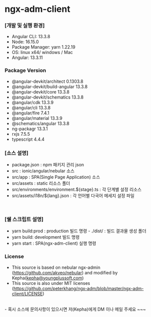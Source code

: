# ngx-adm-client

### [개발 및 실행 환경]

- Angular CLI: 13.3.8
- Node: 16.15.0
- Package Manager: yarn 1.22.19
- OS: linux x64/ windows / Mac
- Angular: 13.3.11

### Package Version

- @angular-devkit/architect 0.1303.8
- @angular-devkit/build-angular 13.3.8
- @angular-devkit/core 13.3.8
- @angular-devkit/schematics 13.3.8
- @angular/cdk 13.3.9
- @angular/cli 13.3.8
- @angular/fire 7.4.1
- @angular/material 13.3.9
- @schematics/angular 13.3.8
- ng-packagr 13.3.1
- rxjs 7.5.5
- typescript 4.4.4

### [소스 설명]

- package.json : npm 패키지 관리 json
- src : ionic/angular/nebular 소스
- src/app : SPA(Single Page Application) 소스
- src/assets : static 리소스 폴더
- src/environments/environment.${stage}.ts : 각 단계별 설정 리소스
- src/assets/i18n/${lang}.json : 각 언어별 다국어 메세지 설정 파일

<br/>

### [쉘 스크립트 설명]

- yarn build:prod : production 빌드 명령 - ./dist/ : 빌드 결과물 생성 폴더
- yarn build: development 빌드 명령
- yarn start : SPA(ngx-adm-client) 실행 명령

### License

- This source is based on nebular ngx-admin (https://github.com/akveo/nebular) and modified by Kepha(kepha@youngplussoft.com)
- This source is also under MIT licenses (https://github.com/peterkhang/ngx-adm/blob/master/ngx-adm-client/LICENSE)

<br/>
-  혹시 소스에 문의사항이 있으시면 저(Kepha)에게 DM  이나 메일 주세요 ~~~
